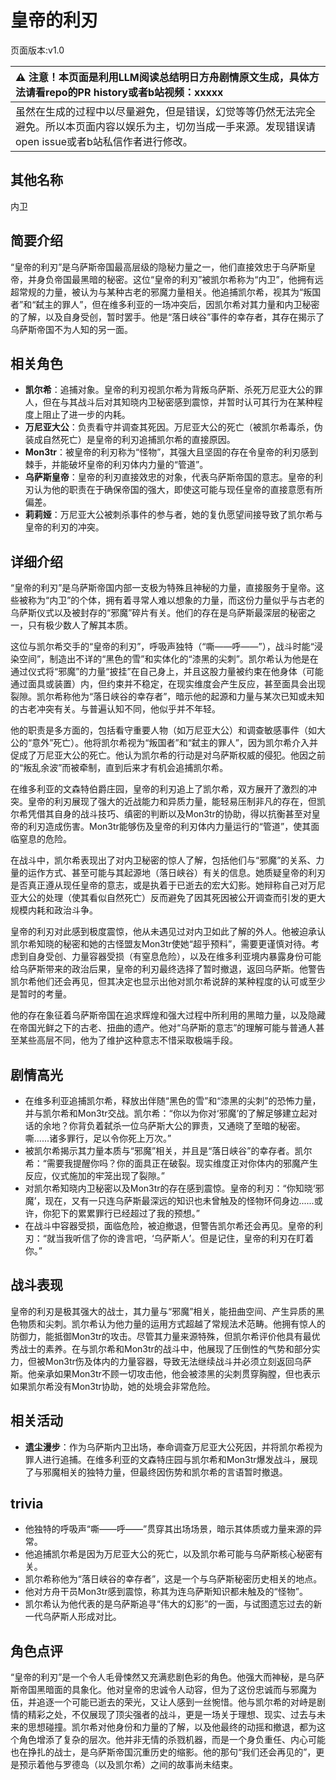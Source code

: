 # 皇帝的利刃
页面版本:v1.0
 

| :warning: 注意！本页面是利用LLM阅读总结明日方舟剧情原文生成，具体方法请看repo的PR history或者b站视频：xxxxx           |
|:----------------------------|
| 虽然在生成的过程中以尽量避免，但是错误，幻觉等等仍然无法完全避免。所以本页面内容以娱乐为主，切勿当成一手来源。发现错误请open issue或者b站私信作者进行修改。|



## 其他名称
内卫
## 简要介绍
“皇帝的利刃”是乌萨斯帝国最高层级的隐秘力量之一，他们直接效忠于乌萨斯皇帝，并身负帝国最黑暗的秘密。这位“皇帝的利刃”被凯尔希称为“内卫”，他拥有远超常规的力量，被认为与某种古老的邪魔力量相关。他追捕凯尔希，视其为“叛国者”和“弑主的罪人”，但在维多利亚的一场冲突后，因凯尔希对其力量和内卫秘密的了解，以及自身受创，暂时罢手。他是“落日峡谷”事件的幸存者，其存在揭示了乌萨斯帝国不为人知的另一面。
## 相关角色
-   **凯尔希**：追捕对象。皇帝的利刃视凯尔希为背叛乌萨斯、杀死万尼亚大公的罪人，但在与其战斗后对其知晓内卫秘密感到震惊，并暂时认可其行为在某种程度上阻止了进一步的内耗。
-   **万尼亚大公**：负责看守并调查其死因。万尼亚大公的死亡（被凯尔希毒杀，伪装成自然死亡）是皇帝的利刃追捕凯尔希的直接原因。
-   **Mon3tr**：被皇帝的利刃称为“怪物”，其强大且坚固的存在令皇帝的利刃感到棘手，并能破坏皇帝的利刃体内力量的“管道”。
-   **乌萨斯皇帝**：皇帝的利刃直接效忠的对象，代表乌萨斯帝国的意志。皇帝的利刃认为他的职责在于确保帝国的强大，即使这可能与现任皇帝的直接意愿有所偏差。
-   **莉莉娅**：万尼亚大公被刺杀事件的参与者，她的复仇愿望间接导致了凯尔希与皇帝的利刃的冲突。
## 详细介绍
“皇帝的利刃”是乌萨斯帝国内部一支极为特殊且神秘的力量，直接服务于皇帝。这些被称为“内卫”的个体，拥有着寻常人难以想象的力量，而这份力量似乎与古老的乌萨斯仪式以及被封存的“邪魔”碎片有关。他们的存在是乌萨斯最深层的秘密之一，只有极少数人了解其本质。

这位与凯尔希交手的“皇帝的利刃”，呼吸声独特（“嘶——呼——”），战斗时能“浸染空间”，制造出不详的“黑色的雪”和实体化的“漆黑的尖刺”。凯尔希认为他是在通过仪式将“邪魔”的力量“披挂”在自己身上，并且这股力量被约束在他身体（可能通过面具或装置）内，但约束并不稳定，在现实维度会产生反应，甚至面具会出现裂隙。凯尔希称他为“落日峡谷的幸存者”，暗示他的起源和力量与某次已知或未知的古老冲突有关。与普遍认知不同，他似乎并不年轻。

他的职责是多方面的，包括看守重要人物（如万尼亚大公）和调查敏感事件（如大公的“意外”死亡）。他将凯尔希视为“叛国者”和“弑主的罪人”，因为凯尔希介入并促成了万尼亚大公的死亡。他认为凯尔希的行动是对乌萨斯权威的侵犯。他因之前的“叛乱余波”而被牵制，直到后来才有机会追捕凯尔希。

在维多利亚的文森特伯爵庄园，皇帝的利刃追上了凯尔希，双方展开了激烈的冲突。皇帝的利刃展现了强大的近战能力和异质力量，能轻易压制非凡的存在，但凯尔希凭借其自身的战斗技巧、缜密的判断以及Mon3tr的协助，得以抗衡甚至对皇帝的利刃造成伤害。Mon3tr能够伤及皇帝的利刃体内力量运行的“管道”，使其面临窒息的危险。

在战斗中，凯尔希表现出了对内卫秘密的惊人了解，包括他们与“邪魔”的关系、力量的运作方式、甚至可能与其起源地（落日峡谷）有关的信息。她质疑皇帝的利刃是否真正遵从现任皇帝的意志，或是执着于已逝去的宏大幻影。她辩称自己对万尼亚大公的处理（使其看似自然死亡）反而避免了因其死因被公开调查而引发的更大规模内耗和政治斗争。

皇帝的利刃对此感到极度震惊，他从未遇见过对内卫如此了解的外人。他被迫承认凯尔希知晓的秘密和她的古怪盟友Mon3tr使她“超乎预料”，需要更谨慎对待。考虑到自身受创、力量容器受损（有窒息危险），以及在维多利亚境内暴露身份可能给乌萨斯带来的政治后果，皇帝的利刃最终选择了暂时撤退，返回乌萨斯。他警告凯尔希他们还会再见，但其决定也显示出他对凯尔希说辞的某种程度的认可或至少是暂时的考量。

他的存在象征着乌萨斯帝国在追求辉煌和强大过程中所利用的黑暗力量，以及隐藏在帝国光鲜之下的古老、扭曲的遗产。他对“乌萨斯的意志”的理解可能与普通人甚至某些高层不同，他为了维护这种意志不惜采取极端手段。
## 剧情高光
*   在维多利亚追捕凯尔希，释放出伴随“黑色的雪”和“漆黑的尖刺”的恐怖力量，并与凯尔希和Mon3tr交战。凯尔希：“你以为你对‘邪魔’的了解足够建立起对话的余地？你背负着弑杀一位乌萨斯大公的罪责，又通晓了至暗的秘密。嘶......诸多罪行，足以令你死上万次。”
*   被凯尔希揭示其力量本质与“邪魔”相关，并且是“落日峡谷”的幸存者。凯尔希：“需要我提醒你吗？你的面具正在破裂。现实维度正对你体内的邪魔产生反应，仪式施加的牢笼出现了裂隙。”
*   对凯尔希知晓内卫秘密以及Mon3tr的存在感到震惊。皇帝的利刃：“你知晓‘邪魔’，现在，又有一只连乌萨斯最深远的知识也未曾触及的怪物环伺身边......或许，你犯下的累累罪行已经超过了我的预想。”
*   在战斗中容器受损，面临危险，被迫撤退，但警告凯尔希还会再见。皇帝的利刃：“就当我听信了你的谗言吧，‘乌萨斯人’。但是记住，皇帝的利刃在盯着你。”
## 战斗表现
皇帝的利刃是极其强大的战士，其力量与“邪魔”相关，能扭曲空间、产生异质的黑色物质和尖刺。凯尔希认为他力量的运用方式超越了常规法术范畴。他拥有惊人的防御力，能抵御Mon3tr的攻击。尽管其力量来源特殊，但凯尔希评价他具有最优秀战士的素养。在与凯尔希和Mon3tr的战斗中，他展现了压倒性的气势和部分实力，但被Mon3tr伤及体内的力量容器，导致无法继续战斗并必须立刻返回乌萨斯。他亲承如果Mon3tr不顾一切攻击他，他会被漆黑的尖刺贯穿胸膛，但也表示如果凯尔希没有Mon3tr协助，她的处境会非常危险。
## 相关活动
-   **遗尘漫步**：作为乌萨斯内卫出场，奉命调查万尼亚大公死因，并将凯尔希视为罪人进行追捕。在维多利亚的文森特庄园与凯尔希和Mon3tr爆发战斗，展现了与邪魔相关的独特力量，但最终因伤势和凯尔希的言语暂时撤退。
## trivia
*   他独特的呼吸声“嘶——呼——”贯穿其出场场景，暗示其体质或力量来源的异常。
*   他追捕凯尔希是因为万尼亚大公的死亡，以及凯尔希可能与乌萨斯核心秘密有关。
*   凯尔希称他为“落日峡谷的幸存者”，这是一个与乌萨斯秘密历史相关的地点。
*   他对方舟干员Mon3tr感到震惊，称其为连乌萨斯知识都未触及的“怪物”。
*   凯尔希认为他代表的是乌萨斯追寻“伟大的幻影”的一面，与试图遗忘过去的新一代乌萨斯人形成对比。
## 角色点评
“皇帝的利刃”是一个令人毛骨悚然又充满悲剧色彩的角色。他强大而神秘，是乌萨斯帝国黑暗面的具象化。他对皇帝的忠诚令人动容，但为了这份忠诚而与邪魔为伍，并追逐一个可能已逝去的荣光，又让人感到一丝惋惜。他与凯尔希的对峙是剧情的精彩之处，不仅展现了顶尖强者的战斗，更是一场关于理想、现实、过去与未来的思想碰撞。凯尔希对他身份和力量的了解，以及他最终的动摇和撤退，都为这个角色增添了复杂的层次。他并非无情的杀戮机器，而是一个身负重任、内心可能也在挣扎的战士，是乌萨斯帝国沉重历史的缩影。他的那句“我们还会再见的”，更是预示着他与罗德岛（以及凯尔希）之间的故事尚未结束。